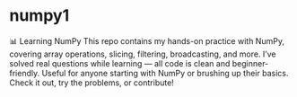 # numpy1
📊 Learning NumPy  This repo contains my hands-on practice with NumPy, covering array operations, slicing, filtering, broadcasting, and more.  I’ve solved real questions while learning — all code is clean and beginner-friendly.  Useful for anyone starting with NumPy or brushing up their basics. Check it out, try the problems, or contribute!
